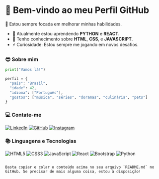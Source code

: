 
# 🌟 Bem-vindo ao meu Perfil GitHub

🔭 Estou sempre focada em melhorar minhas habilidades.
- 🌱 Atualmente estou aprendendo **PYTHON** e **REACT.**
- 💬 Tenho conhecimento sobre **HTML**, **CSS**, e **JAVASCRIPT**.
- ⚡ Curiosidade: Estou sempre me jogando em novos desafios.

### 😎 Sobre mim

```python
print("Vamos lá!")

perfil = {
  "pais": "Brasil",
  "idade": 42,
  "idioma": ["Português"],
  "gostos": ["música", "séries", "doramas", "culinária", "pets"]
}
```

### 💻 Contate-me

[![LinkedIn](https://img.shields.io/badge/LinkedIn-0077B5?style=for-the-badge&logo=linkedin&logoColor=white)](https://www.linkedin.com/in/sowza82-tatiane-6a9519273)
[![GitHub](https://img.shields.io/badge/GitHub-100000?style=for-the-badge&logo=github&logoColor=white)](https://github.com/Sowza82)
[![Instagram](https://img.shields.io/badge/-Instagram-%23E4405F?style=for-the-badge&logo=instagram&logoColor=white)](https://www.instagram.com/tathysowza_82/)

### 📚 Linguagens e Tecnologias

![HTML5](https://img.shields.io/badge/HTML5-E34F26?style=for-the-badge&logo=html5&logoColor=white)
![CSS3](https://img.shields.io/badge/CSS3-1572B6?style=for-the-badge&logo=css3&logoColor=white)
![JavaScript](https://img.shields.io/badge/JavaScript-F7DF1E?style=for-the-badge&logo=javascript&logoColor=black)
![React](https://img.shields.io/badge/React-61DAFB?style=for-the-badge&logo=react&logoColor=black)
![Bootstrap](https://img.shields.io/badge/Bootstrap-563D7C?style=for-the-badge&logo=bootstrap&logoColor=white)
![Python](https://img.shields.io/badge/Python-3670A0?style=for-the-badge&logo=python&logoColor=ffdd54)
```

Basta copiar e colar o conteúdo acima no seu arquivo `README.md` no GitHub. Se precisar de mais alguma coisa, estou à disposição!
